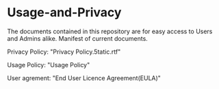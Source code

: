   # Usage-and-Privacy
The documents contained in this repository are for easy access to Users and Admins alike. 
Manifest of current documents. 

Privacy Policy:
"Privacy Policy.5tatic.rtf"

Usage Policy:
"Usage Policy"

User agrement: 
"End User Licence Agreement(EULA)"
